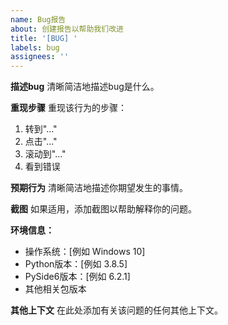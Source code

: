 ```yaml
---
name: Bug报告
about: 创建报告以帮助我们改进
title: '[BUG] '
labels: bug
assignees: ''
---
```


**描述bug**
清晰简洁地描述bug是什么。

**重现步骤**
重现该行为的步骤：
1. 转到"..."
2. 点击"..."
3. 滚动到"..."
4. 看到错误

**预期行为**
清晰简洁地描述你期望发生的事情。

**截图**
如果适用，添加截图以帮助解释你的问题。

**环境信息：**
 - 操作系统：[例如 Windows 10]
 - Python版本：[例如 3.8.5]
 - PySide6版本：[例如 6.2.1]
 - 其他相关包版本

**其他上下文**
在此处添加有关该问题的任何其他上下文。 